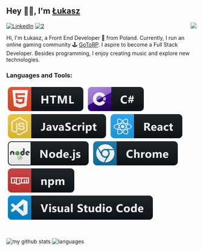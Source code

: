 ## Hey 👋🏽, I'm  [**Łukasz**](https://github.com/lukasz-sz96)
<img  align="right"  src="https://spotify-github-profile.vercel.app/api/view?uid=z5z2obf2moneui8six5wfotxy&cover_image=true" />

<p align="left">
<a href="https://www.linkedin.com/in/lukasz-szczesny/" target="blank"><img align="center" src="https://cdn.jsdelivr.net/npm/simple-icons@3.0.1/icons/linkedin.svg" alt="LinkedIn" height="20" width="20" /></a>
<a href="mailto:lukasz-sz96@gmail.com" target="blank"><img align="center" src="https://cdn.jsdelivr.net/npm/simple-icons@3.5.0/icons/gmail.svg" alt="2" height="20" width="20" /></a>
</p>

Hi, I'm Łukasz, a Front End Developer 🚀 from Poland. Currently, I run an online gaming community 🕹️ [GoToRP](https:/gotorp.pl/). I aspire to become a Full Stack Developer. Besides programming, I enjoy creating music and explore new technologies.
<br />

### Languages and Tools:

<p align="left">
  <!-- For more icons please follow  https://github.com/MikeCodesDotNET/ColoredBadges -->
  <img src="https://raw.githubusercontent.com/8bithemant/8bithemant/master/svg/dev/languages/html.svg" alt="html" style="vertical-align:top; margin:4px">
  <img src="https://raw.githubusercontent.com/8bithemant/8bithemant/master/svg/dev/languages/csharp.svg" alt="csharp" style="vertical-align:top; margin:4px">
  <img src="https://raw.githubusercontent.com/8bithemant/8bithemant/master/svg/dev/languages/js.svg" alt="js" style="vertical-align:top; margin:4px">
  <img src="https://raw.githubusercontent.com/8bithemant/8bithemant/master/svg/dev/frameworks/react.svg" alt="react" style="vertical-align:top; margin:4px">
  <img src="https://raw.githubusercontent.com/MikeCodesDotNET/ColoredBadges/master/svg/dev/frameworks/nodejs.svg" alt="react2" style="vertical-align:top; margin:4px">
  <img src="https://raw.githubusercontent.com/8bithemant/8bithemant/master/svg/dev/misc/chrome.svg" alt="chrome" style="vertical-align:top; margin:4px">
  <img src="https://raw.githubusercontent.com/8bithemant/8bithemant/master/svg/dev/services/npm.svg" alt="npm" style="vertical-align:top; margin:4px">
  <img src="https://raw.githubusercontent.com/8bithemant/8bithemant/master/svg/dev/tools/visualstudio_code.svg" alt="vscode" style="vertical-align:top; margin:4px">
</p>

<br />

<p align="left">
<img src="https://github-readme-stats.vercel.app/api?username=lukasz-sz96&show_icons=true&theme=buefy" alt="my github stats" width="420"/>&nbsp;<img src="https://github-readme-stats.vercel.app/api/top-langs/?username=lukasz-sz96&layout=compact&theme=buefy" alt="languages" height="165">
</p>